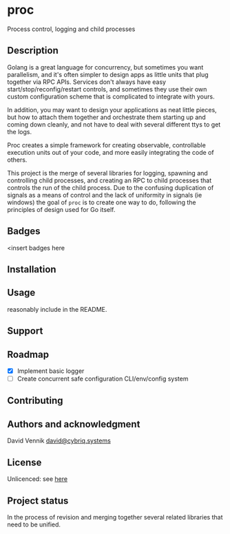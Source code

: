 # proc

Process control, logging and child processes

## Description

Golang is a great language for concurrency, but sometimes you want parallelism, and it's often simpler to design apps 
as little units that plug together via RPC APIs. Services don't always have easy start/stop/reconfig/restart 
controls, and sometimes they use their own custom configuration scheme that is complicated to integrate with yours.

In addition, you may want to design your applications as neat little pieces, but how to attach them together and 
orchestrate them starting up and coming down cleanly, and not have to deal with several different ttys to get the logs.

Proc creates a simple framework for creating observable, controllable execution units out of your code, and more 
easily integrating the code of others.

This project is the merge of several libraries for logging, spawning and controlling child processes, and creating 
an RPC to child processes that controls the run of the child process. Due to the confusing duplication of signals as 
a means of control and the lack of uniformity in signals (ie windows) the goal of `proc` is to create one way to do, 
following the principles of design used for Go itself.

## Badges

<insert badges here

## Installation

## Usage

reasonably include in the README.

## Support

## Roadmap

- [x] Implement basic logger
- [ ] Create concurrent safe configuration CLI/env/config system

## Contributing

## Authors and acknowledgment

David Vennik david@cybriq.systems

## License

Unlicenced: see [here](./LICENSE)

## Project status

In the process of revision and merging together several related libraries that need to be unified.
